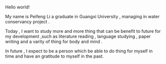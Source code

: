 Hello world!

My name is Peifeng Li a graduate in Guangxi University , managing in water  conservancy project .

Today , I want to study more and more thing that can be benefit to future for my development ,such as literature reading , language studying , paper writing and a varity of thing for  body and mind .

In future , I expect to be a person which be able to do thing for myself in time  and have an gratitude to myself in the past. 
